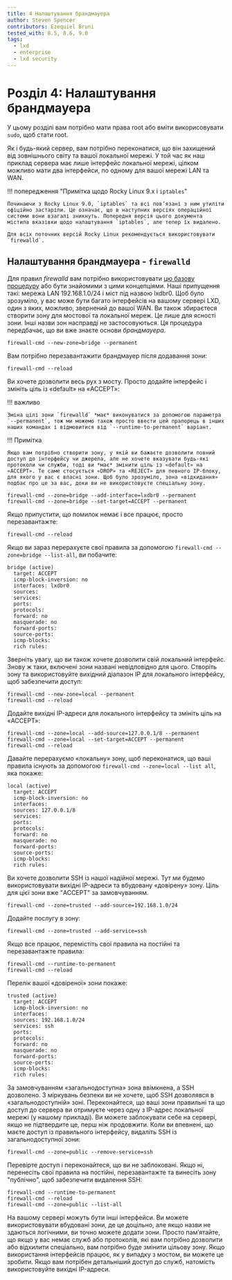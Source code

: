 ```yaml
---
title: 4 Налаштування брандмауера
author: Steven Spencer
contributors: Ezequiel Bruni
tested_with: 8.5, 8.6, 9.0
tags:
  - lxd
  - enterprise
  - lxd security
---
```


# Розділ 4: Налаштування брандмауера

У цьому розділі вам потрібно мати права root або вміти викорисовувати `sudo`, щоб стати root.

Як і будь-який сервер, вам потрібно переконатися, що він захищений від зовнішнього світу та вашої локальної мережі. У той час як наш приклад сервера має лише інтерфейс локальної мережі, цілком можливо мати два інтерфейси, по одному для вашої мережі LAN та WAN.

!!! попередження "Примітка щодо Rocky Linux 9.x і `iptables`"

    Починаючи з Rocky Linux 9.0, `iptables` та всі пов’язані з ним утиліти офіційно застаріли. Це означає, що в наступних версіях операційної системи вони взагалі зникнуть. Попередня версія цього документа містила вказівки щодо налаштування `iptables`, але тепер їх видалено. 
    
    Для всіх поточних версій Rocky Linux рекомендується використовувати `firewalld`.

## Налаштування брандмауера - `firewalld`

Для правил _firewalld_ вам потрібно використовувати [цю базову процедуру](../../guides/security/firewalld.md) або бути знайомими з цими концепціями. Наші припущення такі: мережа LAN 192.168.1.0/24 і міст під назвою lxdbr0. Щоб було зрозуміло, у вас може бути багато інтерфейсів на вашому сервері LXD, один з яких, можливо, звернений до вашої WAN. Ви також збираєтеся створити зону для мостової та локальної мереж. Це лише для ясності зони. Інші назви зон насправді не застосовуються. Ця процедура передбачає, що ви вже знаєте основи _брандмауера_.

```
firewall-cmd --new-zone=bridge --permanent
```

Вам потрібно перезавантажити брандмауер після додавання зони:

```
firewall-cmd --reload
```

Ви хочете дозволити весь рух з мосту. Просто додайте інтерфейс і змініть ціль із «default» на «ACCEPT»:

!!! важливо

    Зміна цілі зони `firewalld` *має* виконуватися за допомогою параметра `--permanent`, тож ми можемо також просто ввести цей прапорець в інших наших командах і відмовитися від `--runtime-to-permanent` варіант.

!!! Примітка

    Якщо вам потрібно створити зону, у якій ви бажаєте дозволити повний доступ до інтерфейсу чи джерела, але не хочете вказувати будь-які протоколи чи служби, тоді ви *має* змінити ціль із «default» на «ACCEPT». Те саме стосується «DROP» та «REJECT» для певного IP-блоку, для якого у вас є власні зони. Щоб було зрозуміло, зона «відкидання» подбає про це за вас, доки ви не використовуєте спеціальну зону.

```
firewall-cmd --zone=bridge --add-interface=lxdbr0 --permanent
firewall-cmd --zone=bridge --set-target=ACCEPT --permanent
```
Якщо припустити, що помилок немає і все працює, просто перезавантажте:

```
firewall-cmd --reload
```
Якщо ви зараз перерахуєте свої правила за допомогою `firewall-cmd --zone=bridge --list-all`, ви побачите:

```
bridge (active)
  target: ACCEPT
  icmp-block-inversion: no
  interfaces: lxdbr0
  sources:
  services:
  ports:
  protocols:
  forward: no
  masquerade: no
  forward-ports:
  source-ports:
  icmp-blocks:
  rich rules:
```
Зверніть увагу, що ви також хочете дозволити свій локальний інтерфейс. Знову ж таки, включені зони названі невідповідно для цього. Створіть зону та використовуйте вихідний діапазон IP для локального інтерфейсу, щоб забезпечити доступ:

```
firewall-cmd --new-zone=local --permanent
firewall-cmd --reload
```
Додайте вихідні IP-адреси для локального інтерфейсу та змініть ціль на «ACCEPT»:

```
firewall-cmd --zone=local --add-source=127.0.0.1/8 --permanent
firewall-cmd --zone=local --set-target=ACCEPT --permanent
firewall-cmd --reload
```
Давайте перерахуємо «локальну» зону, щоб переконатися, що ваші правила існують за допомогою `firewall-cmd --zone=local --list all`, яка покаже:

```
local (active)
  target: ACCEPT
  icmp-block-inversion: no
  interfaces:
  sources: 127.0.0.1/8
  services:
  ports:
  protocols:
  forward: no
  masquerade: no
  forward-ports:
  source-ports:
  icmp-blocks:
  rich rules:
```

Ви хочете дозволити SSH із нашої надійної мережі. Тут ми будемо використовувати вихідні IP-адреси та вбудовану «довірену» зону. Ціль для цієї зони вже "ACCEPT" за замовчуванням.

```
firewall-cmd --zone=trusted --add-source=192.168.1.0/24
```
Додайте послугу в зону:

```
firewall-cmd --zone=trusted --add-service=ssh
```
Якщо все працює, перемістіть свої правила на постійні та перезавантажте правила:

```
firewall-cmd --runtime-to-permanent
firewall-cmd --reload
```
Перелік вашої «довіреної» зони покаже:

```
trusted (active)
  target: ACCEPT
  icmp-block-inversion: no
  interfaces:
  sources: 192.168.1.0/24
  services: ssh
  ports:
  protocols:
  forward: no
  masquerade: no
  forward-ports:
  source-ports:
  icmp-blocks:
  rich rules:
```

За замовчуванням «загальнодоступна» зона ввімкнена, а SSH дозволено. З міркувань безпеки ви не хочете, щоб SSH дозволявся в «загальнодоступній» зоні. Переконайтеся, що ваші зони правильні та що доступ до сервера ви отримуєте через одну з IP-адрес локальної мережі (у нашому прикладі). Ви можете заблокувати себе на сервері, якщо не підтвердите це, перш ніж продовжити. Коли ви впевнені, що маєте доступ із правильного інтерфейсу, видаліть SSH із загальнодоступної зони:

```
firewall-cmd --zone=public --remove-service=ssh
```

Перевірте доступ і переконайтеся, що ви не заблоковані. Якщо ні, перенесіть свої правила на постійні, перезавантажте та винесіть зону "публічно", щоб забезпечити видалення SSH:

```
firewall-cmd --runtime-to-permanent
firewall-cmd --reload
firewall-cmd --zone=public --list-all
```

На вашому сервері можуть бути інші інтерфейси. Ви можете використовувати вбудовані зони, де це доцільно, але якщо назви не здаються логічними, ви точно можете додати зони. Просто пам’ятайте, що якщо у вас немає служб або протоколів, які вам потрібно дозволити або відхилити спеціально, вам потрібно буде змінити цільову зону. Якщо використання інтерфейсів працює, як у випадку з мостом, ви можете це зробити. Якщо вам потрібен детальніший доступ до служб, натомість використовуйте вихідні IP-адреси.
